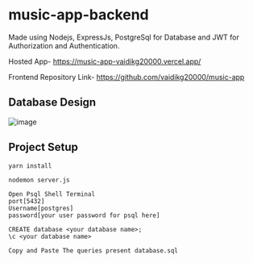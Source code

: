 # music-app-backend
Made using Nodejs, ExpressJs, PostgreSql for Database and JWT for Authorization and Authentication.

Hosted App- https://music-app-vaidikg20000.vercel.app/

Frontend Repository Link- https://github.com/vaidikg20000/music-app

## Database Design
![image](https://user-images.githubusercontent.com/55653329/176036365-7c59af25-c598-460f-b326-deeca0d9b1f9.png)


## Project Setup

```
yarn install
```

```
nodemon server.js
```

```
Open Psql Shell Terminal
port[5432]
Username[postgres]
password[your user password for psql here]
```
```
CREATE database <your database name>;
\c <your database name>
```
```
Copy and Paste The queries present database.sql
```
